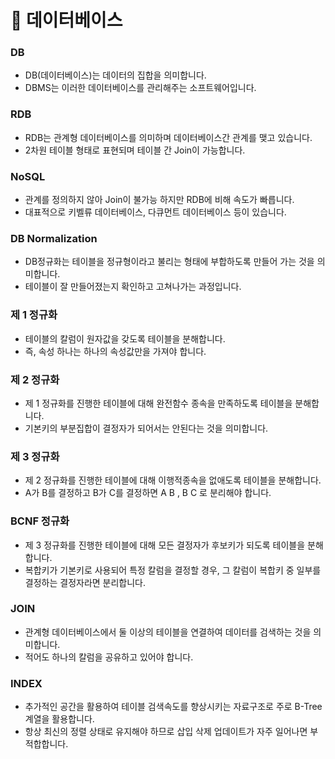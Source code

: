# 🐼 데이터베이스

### DB

- DB(데이터베이스)는 데이터의 집합을 의미합니다.
- DBMS는 이러한 데이터베이스를 관리해주는 소프트웨어입니다.

### RDB

- RDB는 관계형 데이터베이스를 의미하며 데이터베이스간 관계를 맺고 있습니다.
- 2차원 테이블 형태로 표현되며 테이블 간 Join이 가능합니다.

### NoSQL

- 관계를 정의하지 않아 Join이 불가능 하지만 RDB에 비해 속도가 빠릅니다.
- 대표적으로 키벨류 데이터베이스, 다큐먼트 데이터베이스 등이 있습니다.

### DB Normalization

- DB정규화는 테이블을 정규형이라고 불리는 형태에 부합하도록 만들어 가는 것을 의미합니다.
- 테이블이 잘 만들어졌는지 확인하고 고쳐나가는 과정입니다.

### 제 1 정규화

- 테이블의 칼럼이 원자값을 갖도록 테이블을 분해합니다.
- 즉, 속성 하나는 하나의 속성값만을 가져야 합니다.

### 제 2 정규화

- 제 1 정규화를 진행한 테이블에 대해 완전함수 종속을 만족하도록 테이블을 분해합니다.
- 기본키의 부분집합이 결정자가 되어서는 안된다는 것을 의미합니다.

### 제 3 정규화

- 제 2 정규화를 진행한 테이블에 대해 이행적종속을 없애도록 테이블을 분해합니다.
- A가 B를 결정하고 B가 C를 결정하면 A B , B C 로 분리해야 합니다.

### BCNF 정규화

- 제 3 정규화를 진행한 테이블에 대해 모든 결정자가 후보키가 되도록 테이블을 분해합니다.
- 복합키가 기본키로 사용되어 특정 칼럼을 결정할 경우, 그 칼럼이 복합키 중 일부를 결정하는 결정자라면 분리합니다.

### JOIN

- 관계형 데이터베이스에서 둘 이상의 테이블을 연결하여 데이터를 검색하는 것을 의미합니다.
- 적어도 하나의 칼럼을 공유하고 있어야 합니다.

### INDEX

- 추가적인 공간을 활용하여 테이블 검색속도를 향상시키는 자료구조로 주로 B-Tree 계열을 활용합니다.
- 항상 최신의 정렬 상태로 유지해야 하므로 삽입 삭제 업데이트가 자주 일어나면 부적합합니다.
